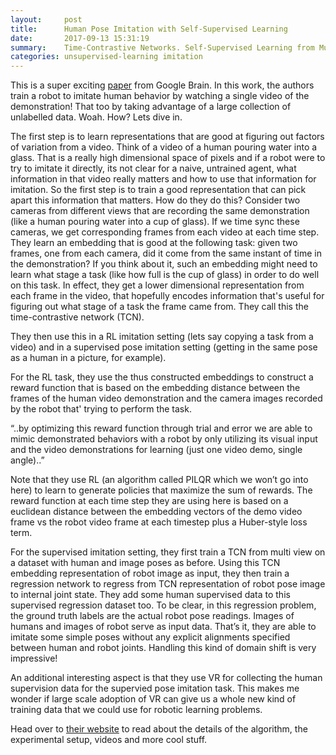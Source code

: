 ```yaml
---
layout:     post
title:      Human Pose Imitation with Self-Supervised Learning
date:       2017-09-13 15:31:19
summary:    Time-Contrastive Networks. Self-Supervised Learning from Multi-View Observation
categories: unsupervised-learning imitation
---
```


This is a super exciting [paper](https://sermanet.github.io/tcn/) from Google Brain. In this work, the authors train a robot to imitate human behavior by watching a single video of the demonstration! That too by taking advantage of a large collection of unlabelled data. Woah. How? Lets dive in.

The first step is to learn representations that are good at figuring out factors of variation from a video. Think of a video of a human pouring water into a glass. That is a really high dimensional space of pixels and if a robot were to try to imitate it directly, its not clear for a naive, untrained agent, what information in that video really matters and how to use that information for imitation. So the first step is to train a good representation that can pick apart this information that matters. How do they do this? Consider two cameras from different views that are recording the same demonstration (like a human pouring water into a cup of glass). If we time sync these cameras, we get corresponding frames from each video at each time step. They learn an embedding that is good at the following task: given two frames, one from each camera, did it come from the same instant of time in the demonstration? If you think about it, such an embedding might need to learn what stage a task (like how full is the cup of glass) in order to do well on this task. In effect, they get a lower dimensional representation from each frame in the video, that hopefully encodes information that's useful for figuring out what stage of a task the frame came from. They call this the time-contrastive network (TCN).

They then use this in a RL imitation setting (lets say copying a task from a video) and in a supervised pose imitation setting (getting in the same pose as a human in a picture, for example). 

For the RL task, they use the thus constructed embeddings to construct a reward function that is based on the embedding distance between the frames of the human video demonstration and the camera images recorded by the robot that' trying to perform the task.

“..by optimizing this reward function through trial and error we are able to mimic demonstrated behaviors with a robot by only utilizing its visual input and the video demonstrations for learning (just one video demo, single angle)..”

Note that they use RL (an algorithm called PILQR which we won’t go into here) to learn to generate policies that maximize the sum of rewards. The reward function at each time step they are using here is based on a euclidean distance between the embedding vectors of the demo video frame vs the robot video frame at each timestep plus a Huber-style loss term.

For the supervised imitation setting, they first train a TCN from multi view on a dataset with human and image poses as before. Using this TCN embedding representation of robot image as input, they then train a regression network to regress from TCN representation of robot pose image to internal joint state. They add some human supervised data to this supervised regression dataset too. To be clear, in this regression problem, the ground truth labels are the actual robot pose readings. Images of humans and images of robot serve as input data. That’s it, they are able to imitate some simple poses without any explicit alignments specified between human and robot joints. Handling this kind of domain shift is very impressive!

An additional interesting aspect is that they use VR for collecting the human supervision data for the supervied pose imitation task. This makes me wonder if large scale adoption of VR can give us a whole new kind of training data that we could use for robotic learning problems.

Head over to [their website](https://sermanet.github.io/tcn/) to read about the details of the algorithm, the experimental setup, videos and more cool stuff.
